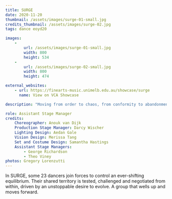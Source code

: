 ```yaml
---
title: SURGE
date: 2020-11-20
thumbnail: /assets/images/surge-01-small.jpg
credits_thumbnail: /assets/images/surge-02.jpg
tags: dance eoyd20

images:
    -
        url: /assets/images/surge-01-small.jpg
        width: 800
        height: 534
    -
        url: /assets/images/surge-02-small.jpg
        width: 800
        height: 474

external_websites:
    - url: https://finearts-music.unimelb.edu.au/showcase/surge
      name: View on VCA Showcase

description: "Moving from order to chaos, from conformity to abandonment"

role: Assistant Stage Manager
credits:
    Choreographer: Anouk van Dijk
    Production Stage Manager: Darcy Wischer
    Lighting Design: Aedan Gale
    Vision Design: Merissa Tang
    Set and Costume Design: Samantha Hastings
    Assistant Stage Managers: 
        - George Richardson
        - Theo Viney
photos: Gregory Lorenzutti
---
```


In SURGE, some 23 dancers join forces to control an ever-shifting equilibrium. Their shared territory is tested, challenged and negotiated from within, driven by an unstoppable desire to evolve. A group that wells up and moves forward.